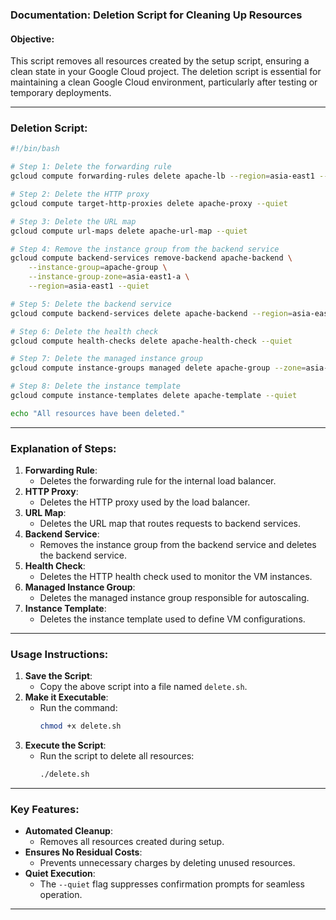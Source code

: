 ### Documentation: Deletion Script for Cleaning Up Resources

#### Objective:
This script removes all resources created by the setup script, ensuring a clean state in your Google Cloud project. The deletion script is essential for maintaining a clean Google Cloud environment, particularly after testing or temporary deployments.

---

### Deletion Script:

```bash
#!/bin/bash

# Step 1: Delete the forwarding rule
gcloud compute forwarding-rules delete apache-lb --region=asia-east1 --quiet

# Step 2: Delete the HTTP proxy
gcloud compute target-http-proxies delete apache-proxy --quiet

# Step 3: Delete the URL map
gcloud compute url-maps delete apache-url-map --quiet

# Step 4: Remove the instance group from the backend service
gcloud compute backend-services remove-backend apache-backend \
    --instance-group=apache-group \
    --instance-group-zone=asia-east1-a \
    --region=asia-east1 --quiet

# Step 5: Delete the backend service
gcloud compute backend-services delete apache-backend --region=asia-east1 --quiet

# Step 6: Delete the health check
gcloud compute health-checks delete apache-health-check --quiet

# Step 7: Delete the managed instance group
gcloud compute instance-groups managed delete apache-group --zone=asia-east1-a --quiet

# Step 8: Delete the instance template
gcloud compute instance-templates delete apache-template --quiet

echo "All resources have been deleted."
```

---

### Explanation of Steps:
1. **Forwarding Rule**:
   - Deletes the forwarding rule for the internal load balancer.
2. **HTTP Proxy**:
   - Deletes the HTTP proxy used by the load balancer.
3. **URL Map**:
   - Deletes the URL map that routes requests to backend services.
4. **Backend Service**:
   - Removes the instance group from the backend service and deletes the backend service.
5. **Health Check**:
   - Deletes the HTTP health check used to monitor the VM instances.
6. **Managed Instance Group**:
   - Deletes the managed instance group responsible for autoscaling.
7. **Instance Template**:
   - Deletes the instance template used to define VM configurations.

---

### Usage Instructions:
1. **Save the Script**:
   - Copy the above script into a file named `delete.sh`.
2. **Make it Executable**:
   - Run the command:
     ```bash
     chmod +x delete.sh
     ```
3. **Execute the Script**:
   - Run the script to delete all resources:
     ```bash
     ./delete.sh
     ```

---

### Key Features:
- **Automated Cleanup**:
  - Removes all resources created during setup.
- **Ensures No Residual Costs**:
  - Prevents unnecessary charges by deleting unused resources.
- **Quiet Execution**:
  - The `--quiet` flag suppresses confirmation prompts for seamless operation.

---